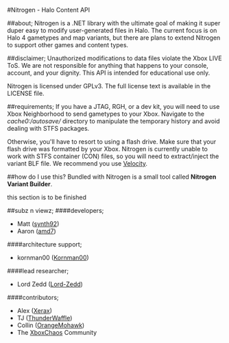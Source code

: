 #Nitrogen - Halo Content API

##about;
Nitrogen is a .NET library with the ultimate goal of making it super duper easy to modify user-generated files in Halo. The current focus is on Halo 4 gametypes and map variants, but there are plans to extend Nitrogen to support other games and content types.

##disclaimer;
Unauthorized modifications to data files violate the Xbox LIVE ToS. We are not responsible for anything that happens to your console, account, and your dignity. This API is intended for educational use only.

Nitrogen is licensed under GPLv3. The full license text is available in the LICENSE file.

##requirements;
If you have a JTAG, RGH, or a dev kit, you will need to use Xbox Neighborhood to send gametypes to your Xbox. Navigate to the *cache0:/autosave/* directory to manipulate the temporary history and avoid dealing with STFS packages.

Otherwise, you'll have to resort to using a flash drive. Make sure that your flash drive was formatted by your Xbox. Nitrogen is currently unable to work with STFS container (CON) files, so you will need to extract/inject the variant BLF file. We recommend you use [Velocity](https://github.com/hetelek/Velocity).

##how do I use this?
Bundled with Nitrogen is a small tool called **Nitrogen Variant Builder**.

this section is to be finished

##subz n viewz;
####developers;
+ Matt ([synth92](http://github.com/synth92))
+ Aaron ([amd7](http://github.com/amd7))

####architecture support;
+ kornman00 ([Kornman00](http://github.com/Kornman00))

####lead researcher;
+ Lord Zedd ([Lord-Zedd](http://github.com/Lord-Zedd))

####contributors;
+ Alex ([Xerax](http://github.com/Xerax))
+ TJ ([ThunderWaffle](http://github.com/ThunderWaffle))
+ Collin ([OrangeMohawk](http://github.com/OrangeMohawk))
+ The [XboxChaos](http://xboxchaos.com) Community
